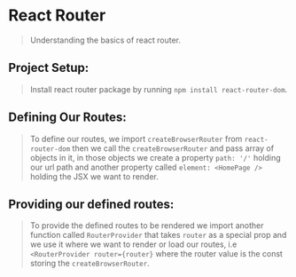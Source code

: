 # React Router
> Understanding the basics of react router.

## Project Setup:
> Install react router package by running ```npm install react-router-dom```.
>
## Defining Our Routes:
> To define our routes, we import ```createBrowserRouter``` from ```react-router-dom```
> then we call the ```createBrowserRouter``` and pass array of objects in it, in those objects we create a property ```path: '/'``` holding our url path and another property called ```element: <HomePage />``` holding the JSX we want to render.
>

## Providing our defined routes:
> To provide the defined routes to be rendered we import another function called ```RouterProvider``` that takes ```router``` as a special prop and we use it where we want to render or load our routes, i.e ```<RouterProvider router={router}``` where the router value is the const storing the ```createBrowserRouter```.

